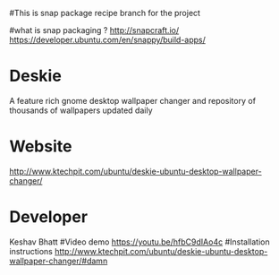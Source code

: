 #This is snap package recipe branch for the project

#what is snap packaging ?
http://snapcraft.io/
https://developer.ubuntu.com/en/snappy/build-apps/

# Deskie
A feature rich gnome desktop wallpaper changer and repository of thousands of wallpapers updated daily 
# Website 
http://www.ktechpit.com/ubuntu/deskie-ubuntu-desktop-wallpaper-changer/
# Developer
Keshav Bhatt
#Video demo
https://youtu.be/hfbC9dIAo4c
#Installation instructions 
http://www.ktechpit.com/ubuntu/deskie-ubuntu-desktop-wallpaper-changer/#damn

